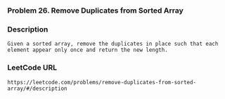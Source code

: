 ### Problem 26. Remove Duplicates from Sorted Array

### Description
	Given a sorted array, remove the duplicates in place such that each element appear only once and return the new length.

### LeetCode URL
	https://leetcode.com/problems/remove-duplicates-from-sorted-array/#/description
